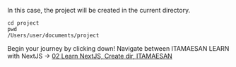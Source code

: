 In this case, the project will be created in the current directory.

    cd project
    pwd
    /Users/user/documents/project

Begin your journey by clicking down!
Navigate between ITAMAESAN LEARN with NextJS
-> [02 Learn NextJS, Create dir, ITAMAESAN](https://github.com/itamaesanorg/How-To-NextJS/blob/main/02%20Learn%20NextJS%2C%20Create%20dir%2C%20ITAMAESAN.md)
